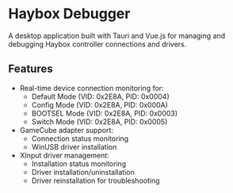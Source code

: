 # Haybox Debugger

A desktop application built with Tauri and Vue.js for managing and debugging Haybox controller connections and drivers.

## Features

- Real-time device connection monitoring for:
  - Default Mode (VID: 0x2E8A, PID: 0x0004)
  - Config Mode (VID: 0x2E8A, PID: 0x000A)
  - BOOTSEL Mode (VID: 0x2E8A, PID: 0x0003)
  - Switch Mode (VID: 0x2E8A, PID: 0x0005)
- GameCube adapter support:
  - Connection status monitoring
  - WinUSB driver installation
- XInput driver management:
  - Installation status monitoring
  - Driver installation/uninstallation
  - Driver reinstallation for troubleshooting

